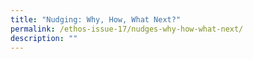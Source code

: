 ```yaml
---
title: "Nudging: Why, How, What Next?"
permalink: /ethos-issue-17/nudges-why-how-what-next/
description: ""
---
```


